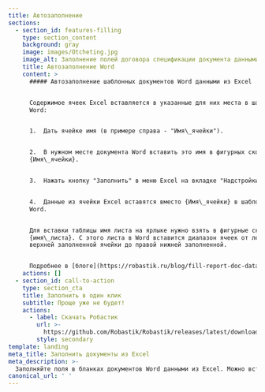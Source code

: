 ```yaml
---
title: Автозаполнение
sections:
  - section_id: features-filling
    type: section_content
    background: gray
    image: images/Otcheting.jpg
    image_alt: Заполнение полей договора спецификации документа данными из Excel
    title: Автозаполнение Word
    content: >
      ##### Автозаполнение шаблонных документов Word данными из Excel


      Содержимое ячеек Excel вставляется в указанные для них места в шаблоне
      Word:


      1.  Дать ячейке имя (в примере справа - "Имя\_ячейки").


      2.  В нужном месте документа Word вставить это имя в фигурных скобках
      {Имя\_ячейки}.


      3.  Нажать кнопку "Заполнить" в меню Excel на вкладке "Надстройки".


      4.  Данные из ячейки Excel вставятся вместо {Имя\_ячейки} в шаблоне
      Word.


      Для вставки таблицы имя листа на ярлыке нужно взять в фигурные скобки:
      {имя\_листа}. С этого листа в Word вставится диапазон ячеек от левой
      верхней заполненной ячейки до правой нижней заполненной.


      Подробнее в [блоге](https://robastik.ru/blog/fill-report-doc-data-from-excel/) Робастика.
    actions: []
  - section_id: call-to-action
    type: section_cta
    title: Заполнить в один клик
    subtitle: Проще уже не будет!
    actions:
      - label: Скачать Робастик
        url: >-
          https://github.com/Robastik/Robastik/releases/latest/download/Robastik.for.Excel.64-bit.zip
        style: secondary
template: landing
meta_title: Заполнить документы из Excel
meta_description: >-
  Заполняйте поля в бланках документов Word данными из Excel. Можно вставлять отдельные ячейки, целые таблицы и изображения.
canonical_url: ' '
---
```

